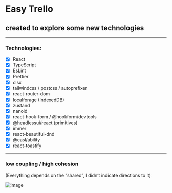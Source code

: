 # Easy Trello

## created to explore some new technologies

---
### Technologies:
- [x] React
- [x] TypeScript
- [x] EsLint
- [x] Prettier
- [x] clsx
- [x] tailwindcss / postcss / autoprefixer
- [x] react-router-dom
- [x] localforage (IndexedDB)
- [x] zustand
- [x] nanoid
- [x] react-hook-form / @hookform/devtools
- [x] @headlessui/react (primitives)
- [x] immer
- [x] react-beautiful-dnd
- [x] @casl/ability
- [x] react-toastify
---

### low coupling / high cohesion
(Everything depends on the “shared”, I didn’t indicate directions to it)

![image](https://github.com/Philian73/easy-trello/assets/69945902/f4b5d839-7359-4720-bd67-2a6378074640)
